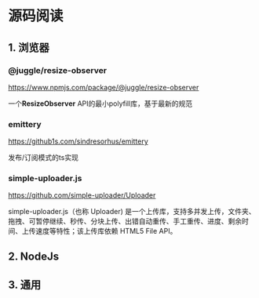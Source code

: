 # 源码阅读

## 1. 浏览器

### @juggle/resize-observer

https://www.npmjs.com/package/@juggle/resize-observer

一个**ResizeObserver** API的最小polyfill库，基于最新的规范

### emittery

https://github1s.com/sindresorhus/emittery

发布/订阅模式的ts实现

### simple-uploader.js

https://github.com/simple-uploader/Uploader

simple-uploader.js（也称 Uploader) 是一个上传库，支持多并发上传，文件夹、拖拽、可暂停继续、秒传、分块上传、出错自动重传、手工重传、进度、剩余时间、上传速度等特性；该上传库依赖 HTML5 File API。


## 2. NodeJs


## 3. 通用